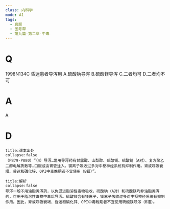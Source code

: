 ```yaml
---
class: 内科学
mode: A1
tags:
  - 真题
  - 医考帮
  - 第九篇-第二章-中毒
---
```


# Q
1998N134C 昏迷患者导泻用
A.硫酸钠导泻
B.硫酸镁导泻
C.二者均可
D.二者均不可

# A
A
# D
```ad-note
title:课本出处
collapse:false
（P879-P880）“（4）导泻…常用导泻药有甘露醇、山梨醇、硫酸镁、硫酸钠（A对）、复方聚乙二醇电解质散等…口服或由胃管注入。镁离子吸收过多对中枢神经系统有抑制作用。肾或呼吸衰竭、昏迷和磷化锌、OPI中毒晚期者不宜使用（B错）”。
```

```ad-summary
title:解析
collapse:false
导泻一般不用油脂类泻药，以免促进脂溶性毒物吸收，硫酸钠（A对）和硫酸镁均非油脂类泻药，可用于脂溶性毒物中毒后导泻。硫酸镁含有镁离子，镁离子吸收过多对中枢神经系统有抑制作用。因此，肾或呼吸衰竭、昏迷和磷化锌、OPI中毒晚期者不宜使用硫酸镁导泻（B错）。
```


